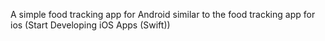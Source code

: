 A simple food tracking app for Android similar to the food tracking app for ios (Start Developing iOS Apps (Swift))
